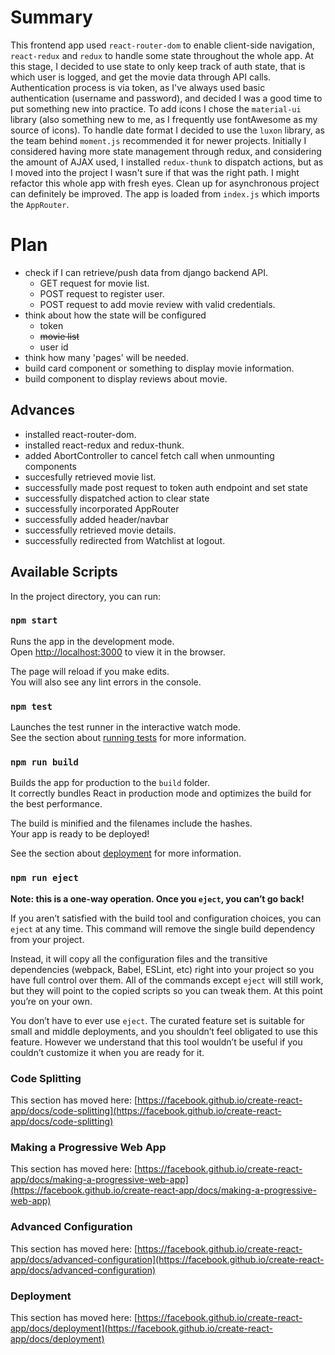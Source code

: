 # Summary

This frontend app used `react-router-dom` to enable client-side navigation, `react-redux` and `redux` to handle some state throughout the whole app. At this stage, I decided to use state to only keep track of auth state, that is which user is logged, and get the movie data through API calls. Authentication process is via token, as I've always used basic authentication (username and password), and decided I was a good time to put something new into practice. To add icons I chose the `material-ui` library (also something new to me, as I frequently use fontAwesome as my source of icons). To handle date format I decided to use the `luxon` library, as the team behind `moment.js` recommended it for newer projects. Initially I considered having more state management through redux, and considering the amount of AJAX used, I installed `redux-thunk` to dispatch actions, but as I moved into the project I wasn't sure if that was the right path. I might refactor this whole app with fresh eyes.
Clean up for asynchronous project can definitely be improved.
The app is loaded from `index.js` which imports the `AppRouter`.

# Plan
- check if I can retrieve/push data from django backend API.
    - GET request for movie list.
    - POST request to register user.
    - POST request to add movie review with valid credentials.
- think about how the state will be configured
    - token
    - ~~movie list~~
    - user id
- think how many 'pages' will be needed.
- build card component or something to display movie information.
- build component to display reviews about movie.

## Advances
* installed react-router-dom. 
* installed react-redux and redux-thunk.
* added AbortController to cancel fetch call when unmounting components
* succesfully retrieved movie list.
* successfully made post request to token auth endpoint and set state
* successfully dispatched action to clear state
* successfully incorporated AppRouter
* successfully added header/navbar
* successfully retrieved movie details.
* successfully redirected from Watchlist at logout.


## Available Scripts

In the project directory, you can run:

### `npm start`

Runs the app in the development mode.\
Open [http://localhost:3000](http://localhost:3000) to view it in the browser.

The page will reload if you make edits.\
You will also see any lint errors in the console.

### `npm test`

Launches the test runner in the interactive watch mode.\
See the section about [running tests](https://facebook.github.io/create-react-app/docs/running-tests) for more information.

### `npm run build`

Builds the app for production to the `build` folder.\
It correctly bundles React in production mode and optimizes the build for the best performance.

The build is minified and the filenames include the hashes.\
Your app is ready to be deployed!

See the section about [deployment](https://facebook.github.io/create-react-app/docs/deployment) for more information.

### `npm run eject`

**Note: this is a one-way operation. Once you `eject`, you can’t go back!**

If you aren’t satisfied with the build tool and configuration choices, you can `eject` at any time. This command will remove the single build dependency from your project.

Instead, it will copy all the configuration files and the transitive dependencies (webpack, Babel, ESLint, etc) right into your project so you have full control over them. All of the commands except `eject` will still work, but they will point to the copied scripts so you can tweak them. At this point you’re on your own.

You don’t have to ever use `eject`. The curated feature set is suitable for small and middle deployments, and you shouldn’t feel obligated to use this feature. However we understand that this tool wouldn’t be useful if you couldn’t customize it when you are ready for it.

### Code Splitting

This section has moved here: [https://facebook.github.io/create-react-app/docs/code-splitting](https://facebook.github.io/create-react-app/docs/code-splitting)


### Making a Progressive Web App

This section has moved here: [https://facebook.github.io/create-react-app/docs/making-a-progressive-web-app](https://facebook.github.io/create-react-app/docs/making-a-progressive-web-app)

### Advanced Configuration

This section has moved here: [https://facebook.github.io/create-react-app/docs/advanced-configuration](https://facebook.github.io/create-react-app/docs/advanced-configuration)

### Deployment

This section has moved here: [https://facebook.github.io/create-react-app/docs/deployment](https://facebook.github.io/create-react-app/docs/deployment)

